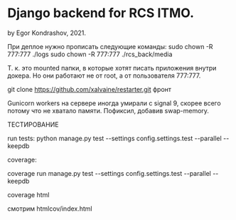 # Django backend for RCS ITMO.
by Egor Kondrashov, 2021.

При деплое нужно прописать следующие команды:
sudo chown -R 777:777 ./logs
sudo chown -R 777:777 ./rcs_back/media

Т. к. это mounted папки, в которые хотят писать приложения внутри докера.
Но они работают не от root, а от пользователя 777:777.

git clone https://github.com/xalvaine/restarter.git
фронт

Gunicorn workers на сервере иногда умирали с signal 9, скорее всего
потому что не хватало памяти. Пофиксил, добавив swap-memory.


ТЕСТИРОВАНИЕ


run tests:
python manage.py test --settings config.settings.test --parallel --keepdb


coverage: 

coverage run manage.py test --settings config.settings.test --parallel --keepdb

coverage html

смотрим htmlcov/index.html